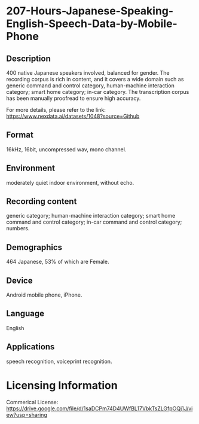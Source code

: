# 207-Hours-Japanese-Speaking-English-Speech-Data-by-Mobile-Phone


## Description
400 native Japanese speakers involved, balanced for gender. The recording corpus is rich in content, and it covers a wide domain such as generic command and control category, human-machine interaction category; smart home category; in-car category. The transcription corpus has been manually proofread to ensure high accuracy.

For more details, please refer to the link: https://www.nexdata.ai/datasets/1048?source=Github


## Format
16kHz, 16bit, uncompressed wav, mono channel.

## Environment
moderately quiet indoor environment, without echo.

## Recording content
generic category; human-machine interaction category; smart home command and control category; in-car command and control category; numbers.

## Demographics
464 Japanese, 53% of which are Female.

## Device
Android mobile phone, iPhone.

## Language
English

## Applications
speech recognition, voiceprint recognition.

# Licensing Information
Commerical License: https://drive.google.com/file/d/1saDCPm74D4UWfBL17VbkTsZLGfpOQj1J/view?usp=sharing
